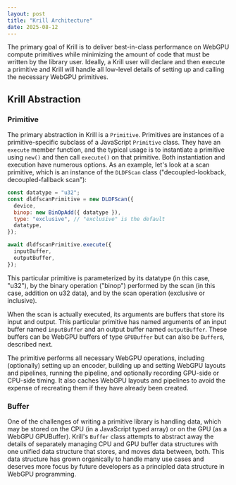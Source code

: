 ```yaml
---
layout: post
title: "Krill Architecture"
date: 2025-08-12
---
```


The primary goal of Krill is to deliver best-in-class performance on WebGPU compute primitives while minimizing the amount of code that must be written by the library user. Ideally, a Krill user will declare and then execute a primitive and Krill will handle all low-level details of setting up and calling the necessary WebGPU primitives.

## Krill Abstraction

### Primitive

The primary abstraction in Krill is a `Primitive`. Primitives are instances of a primitive-specific subclass of a JavaScript `Primitive` class. They have an `execute` member function, and the typical usage is to instantiate a primitive using `new()` and then call `execute()` on that primitive. Both instantiation and execution have numerous options. As an example, let's look at a scan primitive, which is an instance of the `DLDFScan` class ("decoupled-lookback, decoupled-fallback scan"):

```js
const datatype = "u32";
const dldfscanPrimitive = new DLDFScan({
  device,
  binop: new BinOpAdd({ datatype }),
  type: "exclusive", // "exclusive" is the default
  datatype,
});

await dldfscanPrimitive.execute({
  inputBuffer,
  outputBuffer,
});
```

This particular primitive is parameterized by its datatype (in this case, "u32"), by the binary operation ("binop") performed by the scan (in this case, addition on u32 data), and by the scan operation (exclusive or inclusive).

When the scan is actually executed, its arguments are buffers that store its input and output. This particular primitive has named arguments of an input buffer named `inputBuffer` and an output buffer named `outputBuffer`. These buffers can be WebGPU buffers of type `GPUBuffer` but can also be `Buffer`s, described next.

The primitive performs all necessary WebGPU operations, including (optionally) setting up an encoder, building up and setting WebGPU layouts and pipelines, running the pipeline, and optionally recording GPU-side or CPU-side timing. It also caches WebGPU layouts and pipelines to avoid the expense of recreating them if they have already been created.

### Buffer

One of the challenges of writing a primitive library is handling data, which may be stored on the CPU (in a JavaScript typed array) or on the GPU (as a WebGPU GPUBuffer). Krill's `Buffer` class attempts to abstract away the details of separately managing CPU and GPU buffer data structures with one unified data structure that stores, and moves data between, both. This data structure has grown organically to handle many use cases and deserves more focus by future developers as a principled data structure in WebGPU programming.

